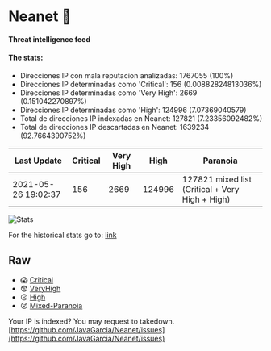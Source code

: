 # Neanet :hocho:
#### Threat intelligence feed
#### The stats:

- Direcciones IP con mala reputacion analizadas: 1767055 (100%)
- Direcciones IP determinadas como 'Critical':  156 (0.00882824813036%)
- Direcciones IP determinadas como 'Very High':  2669 (0.151042270897%)
- Direcciones IP determinadas como 'High':  124996 (7.07369040579)
- Total de direcciones IP indexadas en Neanet:  127821 (7.23356092482%)
- Total de direcciones IP descartadas en Neanet:  1639234 (92.7664390752%)

| Last Update | Critical | Very High | High | Paranoia |
| --- | --- | --- | --- | --- |
| 2021-05-26 19:02:37 | 156 | 2669 | 124996 | 127821 mixed list (Critical + Very High + High)|

![Stats](https://docs.google.com/spreadsheets/d/e/2PACX-1vSnaNMIXVabIpDJjufMlzH7poXnshF3mgd8Is1g9ytUEzVsP5my4Trn8f-xkoLLQ38xpL3HtmUexLo6/pubchart?oid=501124687&format=image)

For the historical stats go to: [link](/stats.csv)
## Raw
- :scream: [Critical](https://raw.githubusercontent.com/JavaGarcia/Neanet/master/blacklists/neanet_critical.txt)
- :fearful: [VeryHigh](https://raw.githubusercontent.com/JavaGarcia/Neanet/master/blacklists/neanet_veryHigh.txtt)
- :frowning: [High](https://raw.githubusercontent.com/JavaGarcia/Neanet/master/blacklists/neanet_high.txt)
- :dizzy_face: [Mixed-Paranoia](https://raw.githubusercontent.com/JavaGarcia/Neanet/master/blacklists/neanet_all.txt)


Your IP is indexed? You may request to takedown. [https://github.com/JavaGarcia/Neanet/issues](https://github.com/JavaGarcia/Neanet/issues)




































































































































































































































































































































































































































































































































































































































































































































































































































































































































































































































































































































































































































































































































































































































































































































































































































































































































































































































































































































































































































































































































































































































































































































































































































































































































































































































































































































































































































































































































































































































































































































































































































































































































































































































































































































































































































































































































































































































































































































































































































































































































































































































































































































































































































































































































































































































































































































































































































































































































































































































































































































































































































































































































































































































































































































































































































































































































































































































































































































































































































































































































































































































































































































































































































































































































































































































































































































































































































